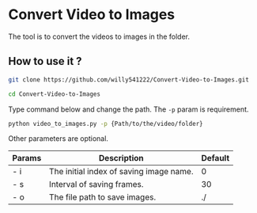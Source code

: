 # Convert Video to Images

The tool is to convert the videos to images in the folder.

## How to use it ?

```bash
git clone https://github.com/willy541222/Convert-Video-to-Images.git
```

```bash
cd Convert-Video-to-Images
```

Type command below and change the path.
The `-p` param is requirement.

```bash
python video_to_images.py -p {Path/to/the/video/folder}
```

Other parameters are optional.

| Params | Description| Default|
|------|------|-----|
| - i | The initial index of saving image name.|0|
| - s | Interval of saving frames.|30|
| - o | The file path to save images.|./|

